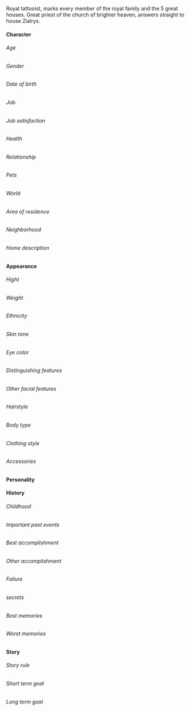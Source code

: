 Royal tattooist, marks every member of the royal family and the 5 great houses. Great priest of the church of brighter heaven, answers straight to house Zialrys. 
#### Character 
###### Age
###### Gender
###### Date of birth
###### Job
###### Job satisfaction
###### Health
###### Relationship
###### Pets
###### World
###### Area of residence
###### Neighborhood
###### Home description
#### Appearance
###### Hight 
###### Weight 
###### Ethnicity 
###### Skin tone
###### Eye color
###### Distinguishing features
###### Other facial features 
###### Hairstyle 
###### Body type 
###### Clothing style
###### Accessories 
#### Personality

#### History
###### Childhood
###### Important past events 
###### Best accomplishment
###### Other accomplishment
###### Failure 
###### secrets
###### Best memories
###### Worst memories
#### Story
###### Story rule
###### Short term goal
###### Long term goal



